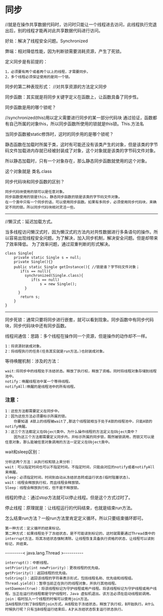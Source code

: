 # 同步
//就是在操作共享数据代码时，访问时只能让一个线程进去访问，此线程执行完退出后，别的线程才能再对此共享数据代码进行访问。

好处：解决了线程安全问题。Synchronized

弊端：相对降低性能，因为判断锁需要消耗资源，产生了死锁。

定义同步是有前提的：

    1，必须要有两个或者两个以上的线程，才需要同步。
    2，多个线程必须保证使用的是同一个锁。
同步的第二种表现形式：      //对共享资源的方法定义同步

同步函数：其实就是将同步关键字定义在函数上，让函数具备了同步性。

同步函数是用的哪个锁呢？ 

//synchronized(this)用以定义需要进行同步的某一部分代码块
通过验证，函数都有自己所属的对象this，所以同步函数所使用的锁就是this锁。This.方法名

当同步函数被static修饰时，这时的同步用的是哪个锁呢？

静态函数在加载时所属于类，这时有可能还没有该类产生的对象，但是该类的字节码文件加载进内存就已经被封装成了对象，这个对象就是该类的字节码文件对象。

所以静态加载时，只有一个对象存在，那么静态同步函数就使用的这个对象。

这个对象就是 类名.class

同步代码块和同步函数的区别？

    同步代码块使用的锁可以是任意对象。
    同步函数使用的锁是this，静态同步函数的锁是该类的字节码文件对象。
    在一个类中只有一个同步的话，可以使用同步函数。如果有多同步，必须使用同步代码块，来确定不同的锁。所以同步代码块相对灵活一些。
-------------------------------------------------------

//懒汉式：延迟加载方式。

当多线程访问懒汉式时，因为懒汉式的方法内对共性数据进行多条语句的操作。所以容易出现线程安全问题。为了解决，加入同步机制，解决安全问题。但是却带来了效率降低。
为了效率问题，通过双重判断的形式解决。

    class Single{
        private static Single s = null;
        private Single(){}
        public static Single getInstance(){ //锁是谁？字节码文件对象；
           if(s == null){
             synchronized(Single.class){
                if(s == null)
                    s = new Single();
             }
          }
           return s;
        }
    }
---------------------------------------------------------
同步死锁：通常只要将同步进行嵌套，就可以看到现象。同步函数中有同步代码块，同步代码块中还有同步函数。

线程间通信：思路：多个线程在操作同一个资源，但是操作的动作却不一样。

    1：将资源封装成对象。
    2：将线程执行的任务(任务其实就是run方法。)也封装成对象。
等待唤醒机制：涉及的方法：

    wait:将同步中的线程处于冻结状态。释放了执行权，释放了资格。同时将线程对象存储到线程池中。
    notify：唤醒线程池中某一个等待线程。
    notifyAll:唤醒的是线程池中的所有线程。
### 注意：

    1：这些方法都需要定义在同步中。
    2：因为这些方法必须要标示所属的锁。
        你要知道 A锁上的线程被wait了,那这个线程就相当于处于A锁的线程池中，只能A锁的notify唤醒。
    3：这三个方法都定义在Object类中。为什么操作线程的方法定义在Object类中？
        因为这三个方法都需要定义同步内，并标示所属的同步锁，既然被锁调用，而锁又可以是任意对象，那么能被任意对象调用的方法一定定义在Object类中。
wait和sleep区别：

    分析这两个方法：从执行权和锁上来分析：
    wait：可以指定时间也可以不指定时间。不指定时间，只能由对应的notify或者notifyAll来唤醒。
    sleep：必须指定时间，时间到自动从冻结状态转成运行状态(临时阻塞状态)。
    wait：线程会释放执行权，而且线程会释放锁。
    Sleep：线程会释放执行权，但不是不释放锁。
线程的停止：通过stop方法就可以停止线程。但是这个方式过时了。

停止线程：原理就是：让线程运行的代码结束，也就是结束run方法。

怎么结束run方法？一般run方法里肯定定义循环。所以只要结束循环即可。

    第一种方式：定义循环的结束标记。
    第二种方式：如果线程处于了冻结状态，是不可能读到标记的，这时就需要通过Thread类中的interrupt方法，将其冻结状态强制清除。让线程恢复具备执行资格的状态，让线程可以读到标记，并结束。
---------< java.lang.Thread >----------

    interrupt()：中断线程。
    setPriority(int newPriority)：更改线程的优先级。
    getPriority()：返回线程的优先级。
    toString()：返回该线程的字符串表示形式，包括线程名称、优先级和线程组。
    Thread.yield()：暂停当前正在执行的线程对象，并执行其他线程。
    setDaemon(true)：将该线程标记为守护线程或用户线程。将该线程标记为守护线程或用户线程。当正在运行的线程都是守护线程时，Java 虚拟机退出。该方法必须在启动线程前调用。
    join：临时加入一个线程的时候可以使用join方法。
    当A线程执行到了B线程的join方式。A线程处于冻结状态，释放了执行权，B开始执行。A什么时候执行呢？只有当B线程运行结束后，A才从冻结状态恢复运行状态执行。
